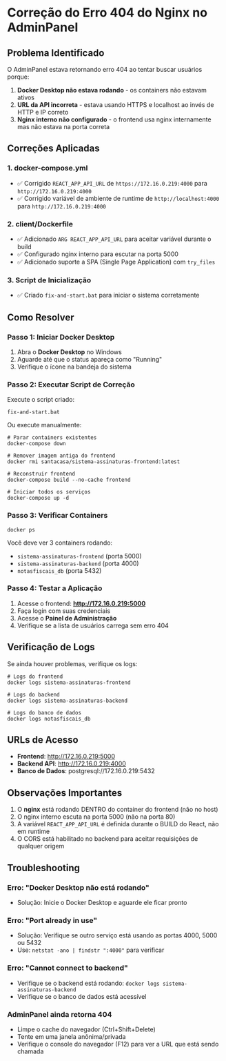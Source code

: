 # Correção do Erro 404 do Nginx no AdminPanel

## Problema Identificado

O AdminPanel estava retornando erro 404 ao tentar buscar usuários porque:

1. **Docker Desktop não estava rodando** - os containers não estavam ativos
2. **URL da API incorreta** - estava usando HTTPS e localhost ao invés de HTTP e IP correto
3. **Nginx interno não configurado** - o frontend usa nginx internamente mas não estava na porta correta

## Correções Aplicadas

### 1. docker-compose.yml
- ✅ Corrigido `REACT_APP_API_URL` de `https://172.16.0.219:4000` para `http://172.16.0.219:4000`
- ✅ Corrigido variável de ambiente de runtime de `http://localhost:4000` para `http://172.16.0.219:4000`

### 2. client/Dockerfile
- ✅ Adicionado `ARG REACT_APP_API_URL` para aceitar variável durante o build
- ✅ Configurado nginx interno para escutar na porta 5000
- ✅ Adicionado suporte a SPA (Single Page Application) com `try_files`

### 3. Script de Inicialização
- ✅ Criado `fix-and-start.bat` para iniciar o sistema corretamente

## Como Resolver

### Passo 1: Iniciar Docker Desktop

1. Abra o **Docker Desktop** no Windows
2. Aguarde até que o status apareça como "Running"
3. Verifique o ícone na bandeja do sistema

### Passo 2: Executar Script de Correção

Execute o script criado:

```batch
fix-and-start.bat
```

Ou execute manualmente:

```batch
# Parar containers existentes
docker-compose down

# Remover imagem antiga do frontend
docker rmi santacasa/sistema-assinaturas-frontend:latest

# Reconstruir frontend
docker-compose build --no-cache frontend

# Iniciar todos os serviços
docker-compose up -d
```

### Passo 3: Verificar Containers

```batch
docker ps
```

Você deve ver 3 containers rodando:
- `sistema-assinaturas-frontend` (porta 5000)
- `sistema-assinaturas-backend` (porta 4000)
- `notasfiscais_db` (porta 5432)

### Passo 4: Testar a Aplicação

1. Acesse o frontend: **http://172.16.0.219:5000**
2. Faça login com suas credenciais
3. Acesse o **Painel de Administração**
4. Verifique se a lista de usuários carrega sem erro 404

## Verificação de Logs

Se ainda houver problemas, verifique os logs:

```batch
# Logs do frontend
docker logs sistema-assinaturas-frontend

# Logs do backend
docker logs sistema-assinaturas-backend

# Logs do banco de dados
docker logs notasfiscais_db
```

## URLs de Acesso

- **Frontend**: http://172.16.0.219:5000
- **Backend API**: http://172.16.0.219:4000
- **Banco de Dados**: postgresql://172.16.0.219:5432

## Observações Importantes

1. O **nginx** está rodando DENTRO do container do frontend (não no host)
2. O nginx interno escuta na porta 5000 (não na porta 80)
3. A variável `REACT_APP_API_URL` é definida durante o BUILD do React, não em runtime
4. O CORS está habilitado no backend para aceitar requisições de qualquer origem

## Troubleshooting

### Erro: "Docker Desktop não está rodando"
- Solução: Inicie o Docker Desktop e aguarde ele ficar pronto

### Erro: "Port already in use"
- Solução: Verifique se outro serviço está usando as portas 4000, 5000 ou 5432
- Use: `netstat -ano | findstr ":4000"` para verificar

### Erro: "Cannot connect to backend"
- Verifique se o backend está rodando: `docker logs sistema-assinaturas-backend`
- Verifique se o banco de dados está acessível

### AdminPanel ainda retorna 404
- Limpe o cache do navegador (Ctrl+Shift+Delete)
- Tente em uma janela anônima/privada
- Verifique o console do navegador (F12) para ver a URL que está sendo chamada












